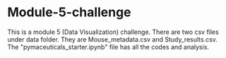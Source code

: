 # Module-5-challenge
This is a module 5 (Data Visualization) challenge.
There are two csv files under data folder. They are Mouse_metadata.csv and Study_results.csv.
The "pymaceuticals_starter.ipynb" file has all the codes and analysis. 
